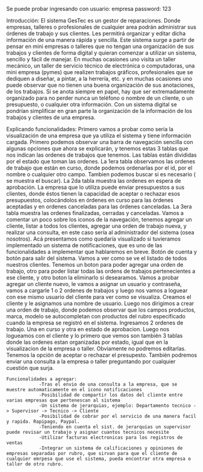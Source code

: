 Se puede probar ingresando con usuario: empresa 
                               password: 123

Introducción: El sistema GesTec es un gestor de reparaciones. Donde empresas, talleres o profesionales de cualquier area podrán administrar sus órdenes de trabajo y sus clientes. Les permitirá organizar y editar dicha información de una manera rápida y sencilla. Este sistema surge a partir de pensar en mini empresas o talleres que no tengan una organización de sus trabajos y clientes de forma digital y quieran comenzar a utilizar un sistema, sencillo y fácil de manejar. En muchas ocasiones uno visita un taller mecánico, un taller de servicio técnico de electrónica o computadoras, una mini empresa (pymes) que realizen trabajos gráficos, profesionales que se dediquen a diseñar, a pintar, a la herrería, etc. y en muchas ocasiones uno puede observar que no tienen una buena organización de sus anotaciones, de los trabajos. Si se anota siempre en papel, hay que ser extremadamente organizado para no perder nunca un teléfono o nombre de un cliente, o un presupuesto, o cualquier otra información. Con un sistema digital se pondrían simplificar en gran parte la organización de la información de los trabajos y clientes de una empresa. 

Explicando funcionalidades: Primero vamos a probar como sería la visualización de una empresa que ya utiliza el sistema y tiene información cargada. Primero podemos observar una barra de navegación sencilla con algunas opciones que ahora se explicarán, y tenemos estas 3 tablas que nos indican las ordenes de trabajos que tenemos. Las tablas están divididas por el estado que toman las ordenes. La 1era tabla observamos las ordenes de trabajo que están en curso, donde podemos ordenarlas por el id, por el nombre o cualquier otro campo. Tambien podemos buscar si es necesario ( se muestra el buscar). La 2da tabla muestra las ordenes en espera de aprobación. La empresa que lo utiliza puede enviar presupuestos a sus clientes, donde éstos tienen la capacidad de aceptar o rechazar esos presupuestos, colocándolos en órdenes en curso para las órdenes aceptadas y en ordenes canceladas para las órdenes canceladas.
    La 3era tabla muestra las ordenes finalizadas, cerradas y canceladas.
    Vamos a comentar un poco sobre los iconos de la navegación, tenemos agregar un cliente, listar a todos los clientes, agregar una orden de trabajo nueva, y realizar una consulta, en este caso sería al administrador del sistema (osea nosotros). Acá presentamos como quedaría visualizado si tuvieramos implementado un sistema de notificaciones, que es uno de las funcionalidades a implementar que hablaremos en breve. Botón de cuenta y botón para salir del sistema.
    Vamos a ver como se ve el listado de todos nuestros clientes. Tenemos un boton para poder agregar una orden de trabajo, otro para poder listar todas las ordens de trabajos pertenecientes a ese cliente, y otro boton la eliminarlo si desearamos. Vamos a probar agregar un cliente nuevo, le vamos a asignar un usuario y contraseña, vamos a cargarle 1 o 2 ordenes de trabajos y luego nos vamos a loguear con ese mismo usuario del cliente para ver como se visualiza. Creamos el cliente y le asignamos una nombre de usuario. Luego nos dirigimos a crear una orden de trabajo, donde podemos observar que los campos productos, marca, modelo se autocompletan con productos del rubro especificado cuando la empresa se registró en el sistema. Ingresamos 2 ordenes de trabajo. Una en curso y otra en estado de aprobacion. Luego nos logueamos con el cliente y lo primero que vemos son también 3 tablas donde las ordenes estan organizadas por estado, igual que en la visualizacion de la empresa o taller. Obviamente no podremos editarlas. Tenemos la opción de aceptar o rechazar el presupesto. También podremos enviar una consulta a la empresa o taller preguntando por cualquier cuestión que surja.
    
    Funcionalidades a agregar: 
                -Tras el envio de una consulta a la empresa, que se muestre automaticamente en el icono notificaciones 
                -Posibilidad de compartir los datos del cliente entre varias empresas que pertenescan al sistema
                -Un sistema de jerarquias, ejemplo: Departamento tecnico -> Supervisor -> Tecnico -> Cliente
                -Posibilidad de cobrar por el servicio de una manera facil y rapida. Rapipago, Paypal.
                -Teniendo en cuenta el sist. de jerarquias un supervisor puede revisar un trabajo y asignar cuantos tecnicos necesite
                -Utilizar facturas electronicas para los registros de ventas
                -Integrar un sistema de calificaciones y opiniones de empresas separadas por rubro, que sirvan para que el cliente de cualquier emrpesa que use el sistema, pueda encontrar otra empresa o taller de otro rubro.
